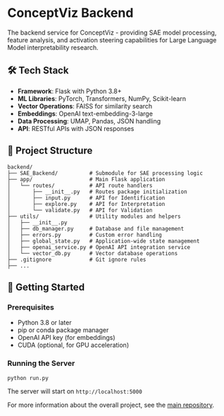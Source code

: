 # ConceptViz Backend

The backend service for ConceptViz - providing SAE model processing, feature analysis, and activation steering capabilities for Large Language Model interpretability research.

## 🛠️ Tech Stack

- **Framework**: Flask with Python 3.8+
- **ML Libraries**: PyTorch, Transformers, NumPy, Scikit-learn
- **Vector Operations**: FAISS for similarity search
- **Embeddings**: OpenAI text-embedding-3-large
- **Data Processing**: UMAP, Pandas, JSON handling
- **API**: RESTful APIs with JSON responses

## 📁 Project Structure

```
backend/
├── SAE_Backend/          # Submodule for SAE processing logic
├── app/                  # Main Flask application
│   └── routes/           # API route handlers
│       ├── __init__.py   # Routes package initialization
│       ├── input.py      # API for Identification
│       ├── explore.py    # API for Interpretation  
│       └── validate.py   # API for Validation
├── utils/                # Utility modules and helpers
│   ├── __init__.py       
│   ├── db_manager.py     # Database and file management
│   ├── errors.py         # Custom error handling
│   ├── global_state.py   # Application-wide state management
│   ├── openai_service.py # OpenAI API integration service
│   └── vector_db.py      # Vector database operations
├── .gitignore            # Git ignore rules
├── ...
```

## 🚀 Getting Started

### Prerequisites

- Python 3.8 or later
- pip or conda package manager
- OpenAI API key (for embeddings)
- CUDA (optional, for GPU acceleration)


### Running the Server

```bash
python run.py
```

The server will start on `http://localhost:5000`



For more information about the overall project, see the [main repository](../README.md).